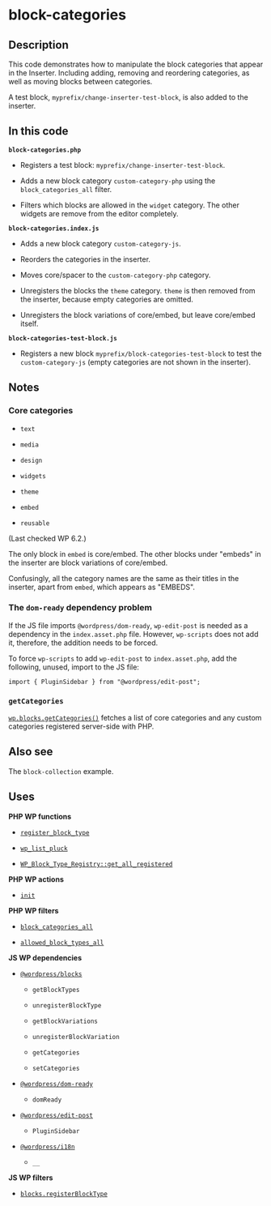# block-categories

## Description

This code demonstrates how to manipulate the block categories that appear in the Inserter. Including adding, removing and reordering categories, as well as moving blocks between categories.

A test block, `myprefix/change-inserter-test-block`, is also added to the inserter.

## In this code

**`block-categories.php`**

- Registers a test block: `myprefix/change-inserter-test-block`.

- Adds a new block category `custom-category-php` using the `block_categories_all` filter.

- Filters which blocks are allowed in the `widget` category. The other widgets are remove from the editor completely.

**`block-categories.index.js`**

- Adds a new block category `custom-category-js`.

- Reorders the categories in the inserter.

- Moves core/spacer to the `custom-category-php` category.

- Unregisters the blocks the `theme` category. `theme` is then removed from the inserter, because empty categories are omitted.

- Unregisters the block variations of core/embed, but leave core/embed itself.

**`block-categories-test-block.js`**

- Registers a new block `myprefix/block-categories-test-block` to test the `custom-category-js` (empty categories are not shown in the inserter).

## Notes

### Core categories

- `text`

- `media`

- `design`

- `widgets`

- `theme`

- `embed`

- `reusable`

(Last checked WP 6.2.)

The only block in `embed` is core/embed. The other blocks under "embeds" in the inserter are block variations of core/embed.

Confusingly, all the category names are the same as their titles in the inserter, apart from `embed`, which appears as "EMBEDS".

### The `dom-ready` dependency problem

If the JS file imports `@wordpress/dom-ready`, `wp-edit-post` is needed as a dependency in the `index.asset.php` file. However, `wp-scripts` does not add it, therefore, the addition needs to be forced.

To force `wp-scripts` to add `wp-edit-post` to `index.asset.php`, add the following, unused, import to the JS file:

```
import { PluginSidebar } from "@wordpress/edit-post";
```

### `getCategories`

[`wp.blocks.getCategories()`](https://developer.wordpress.org/block-editor/reference-guides/data/data-core-blocks/#getcategories) fetches a list of core categories and any custom categories registered server-side with PHP.

## Also see

The `block-collection` example.

## Uses

**PHP WP functions**

- [`register_block_type`](https://developer.wordpress.org/reference/functions/register_block_type/)

- [`wp_list_pluck`](https://developer.wordpress.org/reference/functions/wp_list_pluck/)

- [`WP_Block_Type_Registry::get_all_registered`](https://developer.wordpress.org/reference/classes/wp_block_type_registry/get_all_registered/)

**PHP WP actions**

- [`init`](https://developer.wordpress.org/reference/hooks/init/)

**PHP WP filters**

- [`block_categories_all`](https://developer.wordpress.org/reference/hooks/block_categories_all/)

- [`allowed_block_types_all`](https://developer.wordpress.org/reference/hooks/allowed_block_types_all/)

**JS WP dependencies**

- [`@wordpress/blocks`](https://developer.wordpress.org/block-editor/reference-guides/packages/packages-blocks/)

  - `getBlockTypes`

  - `unregisterBlockType`

  - `getBlockVariations`

  - `unregisterBlockVariation`

  - `getCategories`

  - `setCategories`

- [`@wordpress/dom-ready` ](https://developer.wordpress.org/block-editor/reference-guides/packages/packages-dom-ready/)

  - `domReady`

- [`@wordpress/edit-post`](https://developer.wordpress.org/block-editor/reference-guides/packages/packages-edit-post/)

  - `PluginSidebar`

- [`@wordpress/i18n`](https://developer.wordpress.org/block-editor/reference-guides/packages/packages-i18n/)

  - `__`

**JS WP filters**

- [`blocks.registerBlockType`](https://developer.wordpress.org/block-editor/reference-guides/filters/block-filters/#blocks-registerblocktype)
